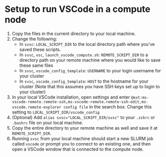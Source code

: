 # Setup to run VSCode in a compute node

1. Copy the files in the current directory to your local machine.
2. Change the following:
    - In `svsc`: `LOCAL_SCRIPT_DIR` to the local directory path where you've saved these scripts.
    - In `svsc`, `vsc`, `launch_vscode_compute.sh`: `REMOTE_SCRIPT_DIR` to a directory path on your remote machine where you would like to save these same files
    - In `svsc`, `vscode_config_template`: `USERNAME` to your login username for your cluster
    - In `svsc`, `vscode_config_template`: `HOST` to the hostname for your cluster
    (Note that this assumes you have SSH keys set up to login to your cluster)
3. In your local VSCode installation, open settings and enter `@ext:ms-vscode-remote.remote-ssh,ms-vscode-remote.remote-ssh-edit,ms-vscode.remote-explorer config file` in the search box. Change this setting to `LOCAL_SCRIPT_DIR/vscode_config`
4. (Optional) Add `alias svsc="LOCAL_SCRIPT_DIR/svsc"` to your `.zshrc` or `.bashrc` file on your local machine.
5. Copy the entire directory to your remote machine as well and save it at `REMOTE_SCRIPT_DIR`.
6. Running `svsc` from your local machine should start a new SLURM job called `vscode` or prompt you to connect to an existing one, and then open a VSCode window that is connected to the compute node.
